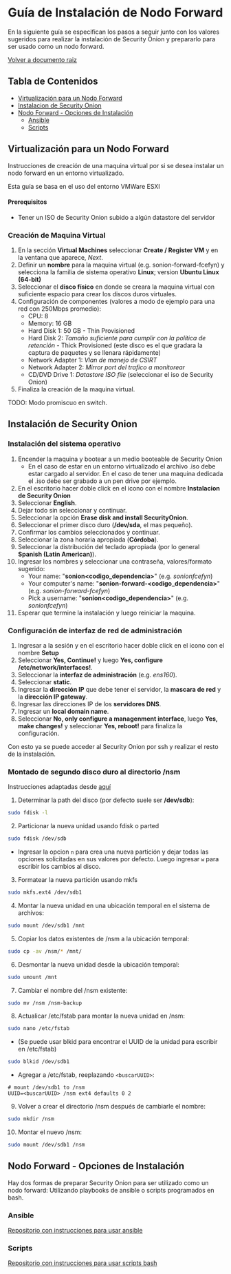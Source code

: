 # Guía de Instalación de Nodo Forward

En la siguiente guía se especifican los pasos a seguir junto con los valores sugeridos para realizar la instalación de Security Onion y prepararlo para ser usado como un nodo forward.

[Volver a documento raiz](../../README.md)

## Tabla de Contenidos
  * [Virtualización para un Nodo Forward](#virtualización-para-un-nodo-forward)
  * [Instalacion de Security Onion](#instalación-de-security-onion)
  * [Nodo Forward - Opciones de Instalación](#nodo-forward-opciones-de-instalación)
    * [Ansible](#ansible)
    * [Scripts](#scripts)

## Virtualización para un Nodo Forward

Instrucciones de creación de una maquina virtual por si se desea instalar un nodo forward en un entorno virtualizado.

Esta guía se basa en el uso del entorno VMWare ESXI

#### Prerequisitos

* Tener un ISO de Security Onion subido a algún datastore del servidor

### Creación de Maquina Virtual

1. En la sección **Virtual Machines** seleccionar **Create / Register VM** y en la ventana que aparece, *Next*.
2. Definir un **nombre** para la maquina virtual (e.g. sonion-forward-fcefyn) y selecciona la familia de sistema operativo **Linux**; version **Ubuntu Linux (64-bit)**
3. Seleccionar el **disco físico** en donde se creara la maquina virtual con suficiente espacio para crear los discos duros virtuales.
4. Configuración de componentes (valores a modo de ejemplo para una red con 250Mbps promedio):
    * CPU: 8
    * Memory: 16 GB
    * Hard Disk 1: 50 GB - Thin Provisioned
    * Hard Disk 2: *Tamaño suficiente para cumplir con la política de retención* - Thick Provisioned (este disco es el que gradara la captura de paquetes y se llenara rápidamente)
    * Network Adapter 1: *Vlan de manejo de CSIRT*
    * Network Adapter 2: *Mirror port del trafico a monitorear*
    * CD/DVD Drive 1: *Datastore ISO file* (seleccionar el iso de Security Onion)
5. Finaliza la creación de la maquina virtual.

TODO: Modo promiscuo en switch.

## Instalación de Security Onion


### Instalación del sistema operativo

1. Encender la maquina y bootear a un medio booteable de Security Onion
    * En el caso de estar en un entorno virtualizado el archivo .iso debe estar cargado al servidor. En el caso de tener una maquina dedicada el .iso debe ser grabado a un pen drive por ejemplo.
2. En el escritorio hacer doble click en el icono con el nombre **Instalacion de Security Onion**
3. Seleccionar **English**.
4. Dejar todo sin seleccionar y continuar.
5. Seleccionar la opción **Erase disk and install SecurityOnion**.
6. Seleccionar el primer disco duro (**/dev/sda**, el mas pequeño).
7. Confirmar los cambios seleccionados y continuar.
8. Seleccionar la zona horaria apropiada (**Córdoba**).
9. Seleccionar la distribución del teclado apropiada (por lo general **Spanish (Latin American)**).
10. Ingresar los nombres y seleccionar una contraseña, valores/formato sugerido:
    * Your name: "**sonion<codigo_dependencia>**" (e.g. *sonionfcefyn*)
    * Your computer's name: "**sonion-forward-<codigo_dependencia>**" (e.g. *sonion-forward-fcefyn*)
    * Pick a username: "**sonion<codigo_dependencia>**" (e.g. *sonionfcefyn*)
11. Esperar que termine la instalación y luego reiniciar la maquina.

### Configuración de interfaz de red de administración

1. Ingresar a la sesión y en el escritorio hacer doble click en el icono con el nombre **Setup**
2. Seleccionar **Yes, Continue!** y luego **Yes, configure /etc/network/interfaces!**.
3. Seleccionar la **interfaz de administración** (e.g. *ens160*).
4. Seleccionar **static**.
5. Ingresar la **dirección IP** que debe tener el servidor, la **mascara de red** y la **dirección IP gateway**.
6. Ingresar las direcciones IP de los **servidores DNS**.
7. Ingresar un **local domain name**.
8. Seleccionar **No, only configure a managenment interface**, luego **Yes, make changes!** y seleccionar **Yes, reboot!** para finaliza la configuración.

Con esto ya se puede acceder al Security Onion por ssh y realizar el resto de la instalación.

### Montado de segundo disco duro al directorio /nsm

Instrucciones adaptadas desde [aquí](https://securityonion.readthedocs.io/en/latest/new-disk.html)

1. Determinar la path del disco (por defecto suele ser **/dev/sdb**):
```bash
sudo fdisk -l
```
2. Particionar la nueva unidad usando fdisk o parted
```bash
sudo fdisk /dev/sdb
```
  * Ingresar la opcion `n` para crea una nueva partición y dejar todas las opciones solicitadas en sus valores por defecto. Luego ingresar `w` para escribir los cambios al disco.
3. Formatear la nueva partición usando mkfs
```bash
sudo mkfs.ext4 /dev/sdb1
```
4. Montar la nueva unidad en una ubicación temporal en el sistema de archivos:
```bash
sudo mount /dev/sdb1 /mnt
```
5. Copiar los datos existentes de /nsm a la ubicación temporal:
```bash
sudo cp -av /nsm/* /mnt/
```
6. Desmontar la nueva unidad desde la ubicación temporal:
```bash
sudo umount /mnt
```
7. Cambiar el nombre del /nsm existente:
```bash
sudo mv /nsm /nsm-backup
```
8. Actualicar /etc/fstab para montar la nueva unidad en /nsm:
```bash
sudo nano /etc/fstab
```
  * (Se puede usar blkid para encontrar el UUID de la unidad para escribir en /etc/fstab)
```bash
sudo blkid /dev/sdb1
```
  * Agregar a /etc/fstab, reeplazando `<buscarUUID>`:
```
# mount /dev/sdb1 to /nsm
UUID=<buscarUUID> /nsm ext4 defaults 0 2
```
9. Volver a crear el directorio /nsm después de cambiarle el nombre:
```bash
sudo mkdir /nsm
```
10. Montar el nuevo /nsm:
```bash
sudo mount /dev/sdb1 /nsm
```

## Nodo Forward - Opciones de Instalación

Hay dos formas de preparar Security Onion para ser utilizado como un nodo forward: Utilizando playbooks de ansible o scripts programados en bash.

### Ansible

[Repositorio con instrucciones para usar ansible](https://gitlab.unc.edu.ar/csirt/sonion-config-ansible)

### Scripts

[Repositorio con instrucciones para usar scripts bash](https://gitlab.unc.edu.ar/csirt/sonion-config-scripts/tree/master/forward_config_script)